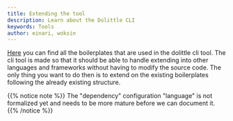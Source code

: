 ```yaml
---
title: Extending the tool
description: Learn about the Dolittle CLI
keywords: Tools
author: einari, woksin
---
```


[Here](https://github.com/dolittle-boilerplates/) you can find all the boilerplates that are used in the dolittle cli tool. The cli tool is made so that it should be able to handle extending into other languages and frameworks without having to modify the source code. The only thing you want to do then is to extend on the existing boilerplates following the already existing structure.

{{% notice note %}}
The "dependency" configuration "language" is not formalized yet and needs to be more mature before we can document it. 
{{% /notice %}}
